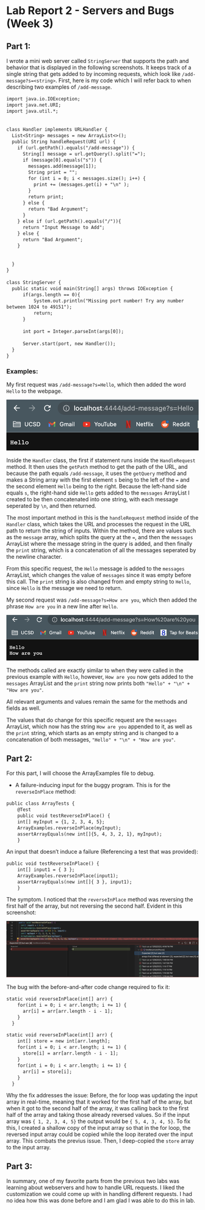 # Lab Report 2 - Servers and Bugs (Week 3)

## Part 1:
I wrote a mini web server called `StringServer` that supports the path and behavior that is displayed in the following screenshots. It keeps track of a single string that gets added to by incoming requests, which look like `/add-message?s=<string>`. First, here is my code which I will refer back to when describing two examples of `/add-message`.
```
import java.io.IOException;
import java.net.URI;
import java.util.*;


class Handler implements URLHandler {
  List<String> messages = new ArrayList<>();
  public String handleRequest(URI url) {
    if (url.getPath().equals("/add-message")) {
      String[] message = url.getQuery().split("=");
      if (message[0].equals("s")) {
        messages.add(message[1]);
        String print = "";
        for (int i = 0; i < messages.size(); i++) {
          print += (messages.get(i) + "\n" );
        }
        return print;
      } else {
        return "Bad Argument";
      }
    } else if (url.getPath().equals("/")){
      return "Input Message to Add";
    } else {
      return "Bad Argument";
    }
    
    
  }
}

class StringServer {
  public static void main(String[] args) throws IOException {
      if(args.length == 0){
          System.out.println("Missing port number! Try any number between 1024 to 49151");
          return;
      }

      int port = Integer.parseInt(args[0]);

      Server.start(port, new Handler());
  }
}
```

### Examples:
My first request was `/add-message?s=Hello`, which then added the word `Hello` to the webpage.

![Image](https://github.com/igerth/CSE-15L-lab-report-2/blob/main/Screenshot%202023-01-30%20at%201.19.10%20PM.png?raw=true)

Inside the `Handler` class, the first if statement runs inside the `HandleRequest` method. It then uses the `getPath` method to get the path of the URL, and because the path equals `/add-message`, it uses the `getQuery` method and makes a String array with the first element `s` being to the left of the `=` and the second element `Hello` being to the right. Because the left-hand side equals `s`, the right-hand side `Hello` gets added to the `messages` ArrayList I created to be then concatenated into one string, with each message seperated by `\n`, and then returned. 

The most important method in this is the `handleRequest` method inside of the `Handler` class, which takes the URL and processes the request in the URL path to return the string of inputs. Within the method, there are values such as the `message` array, which splits the query at the `=`, and then the `messages` ArrayList where the message string in the query is added, and then finally the `print` string, which is a concatenation of all the messages seperated by the newline character. 

From this specific request, the `Hello` message is added to the `messages` ArrayList, which changes the value of `messages` since it was empty before this call. The `print` string is also changed from and empty string to `Hello`, since `Hello` is the message we need to return. 

My second request was `/add-message?s=How are you`, which then added the phrase `How are you` in a new line after `Hello`. 

![Image](https://github.com/igerth/CSE-15L-lab-report-2/blob/main/Screenshot%202023-01-30%20at%201.19.30%20PM.png?raw=true)

The methods called are exactly similar to when they were called in the previous example with `Hello`, however, `How are you` now gets added to the `messages` ArrayList and the `print` string now prints both `"Hello" + "\n" + "How are you"`. 

All relevant arguments and values remain the same for the methods and fields as well. 

The values that do change for this specific request are the `messages` ArrayList, which now has the string `How are you` appended to it, as well as the `print` string, which starts as an empty string and is changed to a concatenation of both messages, `"Hello" + "\n" + "How are you"`. 

## Part 2: 
For this part, I will choose the ArrayExamples file to debug. 
- A failure-inducing input for the buggy program. This is for the `reverseInPlace` method: 
```
public class ArrayTests {
	@Test 
	public void testReverseInPlace() {
    int[] myInput = {1, 2, 3, 4, 5};
    ArrayExamples.reverseInPlace(myInput);
    assertArrayEquals(new int[]{5, 4, 3, 2, 1}, myInput);
	}
```
An input that doesn’t induce a failure (Referencing a test that was provided):
```
public void testReverseInPlace() {
    int[] input1 = { 3 };
    ArrayExamples.reverseInPlace(input1);
    assertArrayEquals(new int[]{ 3 }, input1);
	}
```
The symptom. I noticed that the `reverseInPlace` method was reversing the first half of the array, but not reversing the second half. Evident in this screenshot:

![Image](https://github.com/igerth/CSE-15L-lab-report-2/blob/main/Screenshot%202023-01-30%20at%204.55.35%20PM.png?raw=true)

The bug with the before-and-after code change required to fix it:
```
static void reverseInPlace(int[] arr) {
    for(int i = 0; i < arr.length; i += 1) {
      arr[i] = arr[arr.length - i - 1];
    }
  }
```
```
static void reverseInPlace(int[] arr) {
    int[] store = new int[arr.length];
    for(int i = 0; i < arr.length; i += 1) {
      store[i] = arr[arr.length - i - 1];
    }
    for(int i = 0; i < arr.length; i += 1) {
      arr[i] = store[i];
    }
  }
```
Why the fix addresses the issue: Before, the for loop was updating the input array in real-time, meaning that it worked for the first half of the array, but when it got to the second half of the array, it was calling back to the first half of the array and taking those already reversed values. So if the input array was `{ 1, 2, 3, 4, 5}` the output would be `{ 5, 4, 3, 4, 5}`. To fix this, I created a shallow copy of the input array so that in the for loop, the reversed input array could be copied while the loop iterated over the input array. This combats the previus issue. Then, I deep-copied the `store` array to the input array. 

## Part 3:
In summary, one of my favorite parts from the previous two labs was learning about webservers and how to handle URL requests. I liked the customization we could come up with in handling different requests. I had no idea how this was done before and I am glad I was able to do this in lab. 
